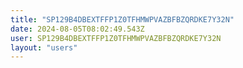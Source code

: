 ```yaml
---
title: "SP129B4DBEXTFFP1Z0TFHMWPVAZBFBZQRDKE7Y32N"
date: 2024-08-05T08:02:49.543Z
user: SP129B4DBEXTFFP1Z0TFHMWPVAZBFBZQRDKE7Y32N
layout: "users"
---
```

    